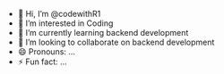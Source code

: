 - 👋 Hi, I’m @codewithR1
- 👀 I’m interested in Coding
- 🌱 I’m currently learning backend development
- 💞️ I’m looking to collaborate on backend development
- 😄 Pronouns: ...
- ⚡ Fun fact: ...

<!---
codewithR1/codewithR1 is a ✨ special ✨ repository because its `README.md` (this file) appears on your GitHub profile.
You can click the Preview link to take a look at your changes.
--->
